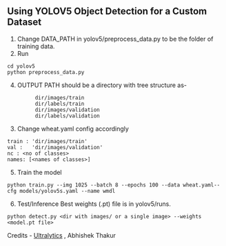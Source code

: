 ## Using YOLOV5 Object Detection for a Custom Dataset

1. Change DATA_PATH in yolov5/preprocess_data.py to be the folder of training data.
2. Run
```
cd yolov5
python preprocess_data.py
```
4. OUTPUT PATH  should be a directory with tree structure as- 
```
         dir/images/train
         dir/labels/train
         dir/images/validation
         dir/labels/validation
```
3. Change wheat.yaml config accordingly

```
train : 'dir/images/train'
val :   'dir/images/validation'
nc : <no of classes>
names: [<names of classes>]
```
5. Train the model
```
python train.py --img 1025 --batch 8 --epochs 100 --data wheat.yaml--cfg models/yolov5s.yaml --name wmdl
```
6. Test/Inference
Best weights (.pt) file is in yolov5/runs.
```
python detect.py <dir with images/ or a single image> --weights <model.pt file>
```
Credits - [Ultralytics](https://github.com/ultralytics/yolov5) , Abhishek Thakur
